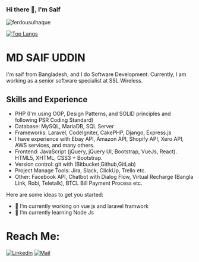 ### Hi there 👋, I'm Saif
<span align="right"><img src="https://komarev.com/ghpvc/?username=ferdousulhaque&label=Profile%20views&color=0e75b6&style=flat" alt="ferdousulhaque" /></span>

[![Top Langs](https://github-readme-stats.vercel.app/api/top-langs/?username=saifcse06&layout=compact)](https://github.com/anuraghazra/github-readme-stats)

 
# MD SAIF UDDIN
I'm saif from Bangladesh, and I do Software Development. Currently, I am working as a senior software specialist at SSL Wireless.

## Skills and Experience
- PHP (I'm using OOP, Design Patterns, and SOLID principles and following PSR Coding Standard)
- Database: MySQL, MariaDB, SQL Server
- Frameworks: Laravel, CodeIgniter, CakePHP, Django, Express.js
- I have experience with Ebay API, Amazon API, Shopify API, Xero API, AWS services, and many others.  
- Frontend: JavaScript (jQuery, jQuery UI, Bootstrap, VueJs, React). HTML5, XHTML, CSS3 + Bootstrap.
- Version control: git with (Bitbucket,Github,GitLab)
- Project Manage Tools: Jira, Slack, ClickUp, Trello etc.
- Other: Facebook API, Chatbot with Dialog Flow, Virtual Recharge (Bangla Link, Robi, Teletalk), BTCL Bill Payment Process etc.

<!--  [![willianrod's wakatime stats](https://github-readme-stats.vercel.app/api/wakatime?username=willianrod)](https://github.com/anuraghazra/github-readme-stats) --> 

Here are some ideas to get you started:

- 🔭 I’m currently working on vue js and laravel framwork
- 🌱 I’m currently learning Node Js    
# Reach Me:
[![Linkedin](https://img.shields.io/badge/LinkedIn-saifuddin-blue?logo=Linkedin&logoColor=blue&labelColor=black)](https://www.linkedin.com/in/saifuddin1992/)
[![Mail](https://img.shields.io/badge/Gmail-saifcsediu806@gmail.com-blue?logo=Gmail&logoColor=blue&labelColor=black)](mailto:saifcsediu806@gmail.com)
<br>
